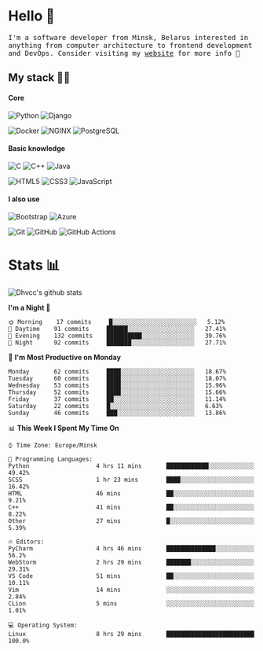 # Hello 👋

<p>
    <samp>
        I'm a software developer from Minsk, Belarus
        interested in anything from computer architecture to frontend development and DevOps.
        Consider visiting my <a target="_blank" href="https://dhvcc.github.io/dhvcc">website</a> for more info 🙂
    </samp>
</p>

## My stack 🧑‍💻

#### Core

![Python](https://img.shields.io/badge/-Python-000000?style=flat&logo=python)
![Django](https://img.shields.io/badge/-Django-000000?style=flat&logo=Django)

![Docker](https://img.shields.io/badge/-Docker-000000?style=flat&logo=docker)
![NGINX](https://img.shields.io/badge/-NGINX-000000?style=flat&logo=nginx)
![PostgreSQL](https://img.shields.io/badge/-PostgreSQL-000000?style=flat&logo=postgresql)

#### Basic knowledge

![C](https://img.shields.io/badge/-C-000000?style=flat&logo=C)
![C++](https://img.shields.io/badge/-C++-000000?style=flat&logo=C%2B%2B&logoColor=00599C)
![Java](https://img.shields.io/badge/-Java-000000?style=flat&logo=Java&logoColor=007396)

![HTML5](https://img.shields.io/badge/-HTML5-000000?style=flat&logo=HTML5)
![CSS3](https://img.shields.io/badge/-CSS3-000000?style=flat&logo=css3)
![JavaScript](https://img.shields.io/badge/-JavaScript-000000?style=flat&logo=javascript)

#### I also use

![Bootstrap](https://img.shields.io/badge/-Bootstrap-000000?style=flat&logo=bootstrap)
![Azure](https://img.shields.io/badge/-Azure-000000?style=flat&logo=Microsoft-Azure)

![Git](https://img.shields.io/badge/-Git-000000?style=flat&logo=git&logoColor=F05032)
![GitHub](https://img.shields.io/badge/-GitHub-000000?style=flat&logo=github)
![GitHub Actions](https://img.shields.io/badge/-GitHub%20Actions-000000?style=flat&logo=github-actions)

# Stats 📊

<a>
    <img src="https://github-readme-stats.dhvcc.vercel.app/api?username=dhvcc&count_private=true&theme=graywhite" alt="Dhvcc's github stats">
</a>

<!--START_SECTION:waka-->
**I'm a Night 🦉** 

```text
🌞 Morning    17 commits     █░░░░░░░░░░░░░░░░░░░░░░░░   5.12% 
🌆 Daytime    91 commits     ██████░░░░░░░░░░░░░░░░░░░   27.41% 
🌃 Evening    132 commits    ██████████░░░░░░░░░░░░░░░   39.76% 
🌙 Night      92 commits     ███████░░░░░░░░░░░░░░░░░░   27.71%

```
📅 **I'm Most Productive on Monday** 

```text
Monday       62 commits     ████░░░░░░░░░░░░░░░░░░░░░   18.67% 
Tuesday      60 commits     ████░░░░░░░░░░░░░░░░░░░░░   18.07% 
Wednesday    53 commits     ████░░░░░░░░░░░░░░░░░░░░░   15.96% 
Thursday     52 commits     ████░░░░░░░░░░░░░░░░░░░░░   15.66% 
Friday       37 commits     ██░░░░░░░░░░░░░░░░░░░░░░░   11.14% 
Saturday     22 commits     █░░░░░░░░░░░░░░░░░░░░░░░░   6.63% 
Sunday       46 commits     ███░░░░░░░░░░░░░░░░░░░░░░   13.86%

```


📊 **This Week I Spent My Time On** 

```text
⌚︎ Time Zone: Europe/Minsk

💬 Programming Languages: 
Python                   4 hrs 11 mins       ████████████░░░░░░░░░░░░░   49.42% 
SCSS                     1 hr 23 mins        ████░░░░░░░░░░░░░░░░░░░░░   16.42% 
HTML                     46 mins             ██░░░░░░░░░░░░░░░░░░░░░░░   9.21% 
C++                      41 mins             ██░░░░░░░░░░░░░░░░░░░░░░░   8.22% 
Other                    27 mins             █░░░░░░░░░░░░░░░░░░░░░░░░   5.39%

🔥 Editors: 
PyCharm                  4 hrs 46 mins       ██████████████░░░░░░░░░░░   56.2% 
WebStorm                 2 hrs 29 mins       ███████░░░░░░░░░░░░░░░░░░   29.31% 
VS Code                  51 mins             ██░░░░░░░░░░░░░░░░░░░░░░░   10.11% 
Vim                      14 mins             ░░░░░░░░░░░░░░░░░░░░░░░░░   2.84% 
CLion                    5 mins              ░░░░░░░░░░░░░░░░░░░░░░░░░   1.01%

💻 Operating System: 
Linux                    8 hrs 29 mins       █████████████████████████   100.0%

```


<!--END_SECTION:waka-->